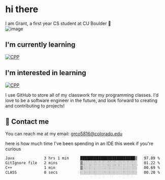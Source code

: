 
# hi there

I am Grant, a first year CS student at CU Boulder 👋  
![image](https://assets-sports.thescore.com/football/team/164/logo.png)

## I'm currently learning
[![CPP](https://skillicons.dev/icons?i=cpp,java)](https://skillicons.dev)
## I'm interested in learning
[![CPP](https://skillicons.dev/icons?i=js)](https://skillicons.dev)

I use GitHub to store all of my classwork for my programming classes.
I'd love to be a software engineer in the future, and look forward to creating and contributing to projects!

## 🚀 Contact me
You can reach me at my email: grco5816@colorado.edu  

here is how much time I've been spending in an IDE this week if you're curious
<!--START_SECTION:waka-->

```txt
Java             3 hrs 1 min     ████████████████████████▒   97.89 %
GitIgnore file   2 mins          ▒░░░░░░░░░░░░░░░░░░░░░░░░   01.22 %
C++              1 min           ▒░░░░░░░░░░░░░░░░░░░░░░░░   00.69 %
CLASS            0 secs          ░░░░░░░░░░░░░░░░░░░░░░░░░   00.20 %
```

<!--END_SECTION:waka-->

<!---
gnestr/gnestr is a ✨ special ✨ repository because its `README.md` (this file) appears on your GitHub profile.
You can click the Preview link to take a look at your changes.
--->
